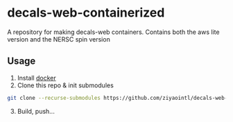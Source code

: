 # decals-web-containerized

A repository for making decals-web containers.
Contains both the aws lite version and the NERSC spin version

## Usage
1. Install [docker](https://docs.docker.com/install/linux/docker-ce/debian/)
2. Clone this repo & init submodules
```bash
git clone --recurse-submodules https://github.com/ziyaointl/decals-web-containerized.git
```
3. Build, push...

